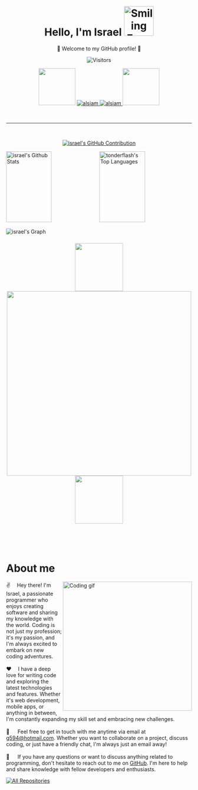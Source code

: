 <h1 align="center">Hello, I'm Israel <img src="https://user-images.githubusercontent.com/74038190/216120986-f2752ca9-fe82-4aa3-befe-0a58db010d85.png" alt="Smiling Face with Smiling Eyes" width="80" /></h1>

<p align="center">
  🌟 Welcome to my GitHub profile! 🌟
</p>

<div align="center">

![Visitors](https://komarev.com/ghpvc/?username=tonderflash&color=brightgreen)
<p align="center">
 <img src="https://user-images.githubusercontent.com/74038190/212284145-bf2c01a8-c448-4f1a-b911-996024c84606.gif" width="100">
 <a href="https://tonderflash.tech" target="blank">
  <img src="https://img.shields.io/badge/Website-DC143C?style=for-the-badge&logo=medium&logoColor=white" alt="alsiam" />
 </a>

  


 <a href="https://www.linkedin.com/in/israel-garcia-5a02131bb/" target="_blank">
  <img src="https://img.shields.io/badge/LinkedIn-0077B5?style=for-the-badge&logo=linkedin&logoColor=white" alt="alsiam"/>
 </a>
 <img src="https://user-images.githubusercontent.com/74038190/212257472-08e52665-c503-4bd9-aa20-f5a4dae769b5.gif" width="100">
</p>
</div>


<br/>
<hr/>
<br/>


<p align="center">
  <a href="https://github.com/tonderflash">
    <img src="https://github-profile-summary-cards.vercel.app/api/cards/profile-details?username=tonderflash&theme=radical" alt="israel's GitHub Contribution"/>
  </a>
</p>

<a> 
    <a href="https://github.com/alsiam"><img alt="israel's Github Stats" src="https://denvercoder1-github-readme-stats.vercel.app/api?username=tonderflash&show_icons=true&count_private=true&theme=react&border_color=7F3FBF&bg_color=0D1117&title_color=F85D7F&icon_color=F8D866" height="192px" width="49.5%"/></a>
  <a href="https://github.com/tonderflash"><img alt="tonderflash's Top Languages" src="https://denvercoder1-github-readme-stats.vercel.app/api/top-langs/?username=tonderflash&langs_count=8&layout=compact&theme=react&border_color=7F3FBF&bg_color=0D1117&title_color=F85D7F&icon_color=F8D866" height="192px" width="49.5%"/></a>
  <br/>
</a>


![israel's Graph](https://github-readme-activity-graph.vercel.app/graph?username=tonderflash&custom_title=israel%20's%20GitHub%20Activity%20Graph&bg_color=0D1117&color=7F3FBF&line=7F3FBF&point=7F3FBF&area_color=FFFFFF&title_color=FFFFFF&area=true)

<!-- Introducción  -->
<h3 align="center">
  <samp>
    <b><a target="_blank" href="https://tonderflash.tech"></a></b>
  </samp>
</h3>
<p align="center">
  <img src="https://user-images.githubusercontent.com/74038190/213911110-aedbef38-a29f-4b6b-a65c-11608b4f75a5.gif" width="130">
  <img src="https://user-images.githubusercontent.com/74038190/225813708-98b745f2-7d22-48cf-9150-083f1b00d6c9.gif" width="500">
  <img src="https://user-images.githubusercontent.com/74038190/213911110-aedbef38-a29f-4b6b-a65c-11608b4f75a5.gif" width="130">
</p>
<br><br>





<br />

<!-- About Section -->
 # About me
 
<p>
 <img align="right" width="350" src="/assets/programmer.gif" alt="Coding gif" />
  
✌️ &emsp;Hey there! I'm Israel, a passionate programmer who enjoys creating software and sharing my knowledge with the world. Coding is not just my profession; it's my passion, and I'm always excited to embark on new coding adventures.<br/><br/>
 ❤️ &emsp;I have a deep love for writing code and exploring the latest technologies and features. Whether it's web development, mobile apps, or anything in between, I'm constantly expanding my skill set and embracing new challenges.<br/><br/>
 📧 &emsp; Feel free to get in touch with me anytime via email at [g594@hotmail.com](mailto:g594@hotmail.com). Whether you want to collaborate on a project, discuss coding, or just have a friendly chat, I'm always just an email away!<br/><br/>
 💬 &emsp; If you have any questions or want to discuss anything related to programming, don't hesitate to reach out to me on [GitHub](https://github.com/tonderflash/tonderflash/issues). I'm here to help and share knowledge with fellow developers and enthusiasts.

</p>
<p align="left">
  <a href="https://github.com/tonderflash?tab=repositories" target="_blank"><img alt="All Repositories" title="All Repositories" src="https://img.shields.io/badge/-All%20Repos-2962FF?style=for-the-badge&logo=koding&logoColor=white"/></a>
</p>
<br/>
<br/>
<br/>



